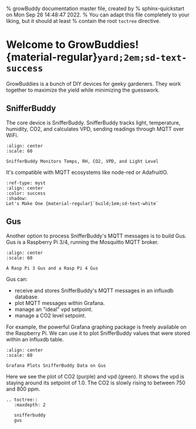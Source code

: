 % growBuddy documentation master file, created by
% sphinx-quickstart on Mon Sep 26 14:48:47 2022.
% You can adapt this file completely to your liking, but it should at least
% contain the root `toctree` directive.

# Welcome to GrowBuddies! {material-regular}`yard;2em;sd-text-success`
GrowBuddies is a bunch of DIY devices for geeky gardeners. They work together to maximize the yield while minimizing the guesswork.
## SnifferBuddy
The core device is SnifferBuddy. SnifferBuddy tracks light, temperature, humidity, CO2, and calculates VPD, sending readings through MQTT over WiFi.

```{figure} images/snifferbuddy_in_tent.jpg
:align: center
:scale: 60

SnifferBuddy Monitors Temps, RH, CO2, VPD, and Light Level
```
It's compatible with MQTT ecosystems like node-red or AdafruitIO.


```{button-ref} snifferbuddy.md
:ref-type: myst
:align: center
:color: success
:shadow:
Let's Make One {material-regular}`build;1em;sd-text-white`
```

## Gus
Another option to process SnifferBuddy's MQTT messages is to build Gus.  Gus is a Raspberry Pi 3/4, running the Mosquitto MQTT broker.

```{figure} images/Gus_2.jpg
:align: center
:scale: 60

A Rasp Pi 3 Gus and a Rasp Pi 4 Gus
```
 Gus can:
 - receive and stores SnifferBuddy's MQTT messages in an influxdb database.
 - plot MQTT messages within Grafana.
 - manage an "ideal" vpd setpoint.
 - manage a CO2 level setpoint.

 For example, the powerful Grafana graphing package is freely available on the Raspberry Pi.  We can use it to plot SnifferBuddy values that were stored within an influxdb table.


```{figure} images/co2andvpdvalues.jpg
:align: center
:scale: 60

Grafana Plots SnifferBuddy Data on Gus
```
Here we see the plot of CO2 (purple) and vpd (green).  It shows the vpd is staying around its setpoint of 1.0.  The CO2 is slowly rising to between 750 and 800 ppm.
```{eval-rst}
.. toctree::
   :maxdepth: 2

   snifferbuddy
   gus
```